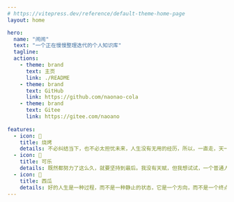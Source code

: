 ```yaml
---
# https://vitepress.dev/reference/default-theme-home-page
layout: home

hero:
  name: "闹闹"
  text: "一个正在慢慢整理迭代的个人知识库"
  tagline:
  actions:
    - theme: brand
      text: 主页
      link: ./README
    - theme: brand
      text: GitHub
      link: https://github.com/naonao-cola
    - theme: brand
      text: Gitee
      link: https://gitee.com/naoano
    
features:
  - icon: 🚀
    title: 烧烤
    details: 不必纠结当下，也不必太担忧未来，人生没有无用的经历，所以，一直走，天一定亮。
  - icon: 🐋
    title: 可乐
    details: 既然都努力了这么久，就要坚持到最后。我没有天赋，但我想试试，一个普通人怀有梦想会是什么样。
  - icon: 🦈
    title: 西瓜
    details: 好的人生是一种过程，而不是一种静止的状态，它是一个方向，而不是一个终点。
---
```


